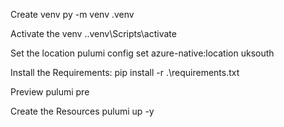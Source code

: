 Create venv 
   py -m venv .venv 
   
Activate the venv
  .\.venv\Scripts\activate
  
Set the location
  pulumi config set azure-native:location uksouth
  
Install the Requirements:
  pip install -r .\requirements.txt
  
Preview
  pulumi pre
  
Create the Resources
  pulumi up -y
  
